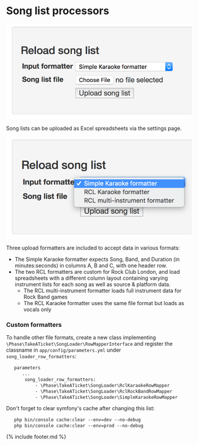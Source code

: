 Song list processors
====================

![Song uploaded](images/songLoader.png)

Song lists can be uploaded as Excel spreadsheets via the settings page.

![Song uploaded](images/songFormatters.png)

Three upload formatters are included to accept data in various formats:

 - The Simple Karaoke formatter expects Song, Band, and Duration (in minutes:seconds) in columns A, B and C, with one header row.
 - The two RCL formatters are custom for Rock Club London, and load spreadsheets with a different column layout containing 
 varying instrument lists for each song as well as source & platform data.
   - The RCL multi-instrument formatter loads full instrument data for Rock Band games
   - The RCL Karaoke formatter uses the same file format but loads as vocals only
   
### Custom formatters
   
To handle other file formats, create a new class implementing `\Phase\TakeATicket\SongLoader\RowMapperInterface` 
and register the classname in `app/config/parameters.yml` under `song_loader_row_formatters`:
   
       parameters
          ...
           song_loader_row_formatters:
               - \Phase\TakeATicket\SongLoader\RclKaraokeRowMapper
               - \Phase\TakeATicket\SongLoader\RclRockBandRowMapper
               - \Phase\TakeATicket\SongLoader\SimpleKaraokeRowMapper
               
Don't forget to clear symfony's cache after changing this list:
              
       php bin/console cache:clear --env=dev --no-debug
       php bin/console cache:clear --env=prod --no-debug
       
{% include footer.md %}       
